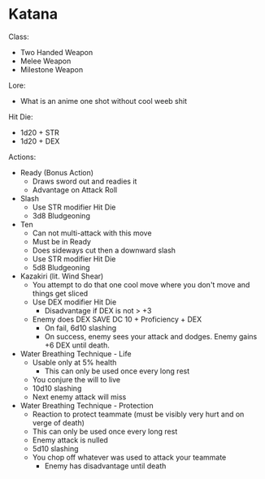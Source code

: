 # Katana

Class:
* Two Handed Weapon
* Melee Weapon 
* Milestone Weapon

Lore:
* What is an anime one shot without cool weeb shit

Hit Die:
* 1d20 + STR
* 1d20 + DEX

Actions:
* Ready (Bonus Action)
  * Draws sword out and readies it
  * Advantage on Attack Roll
* Slash
  * Use STR modifier Hit Die
  * 3d8 Bludgeoning
* Ten
  * Can not multi-attack with this move
  * Must be in Ready
  * Does sideways cut then a downward slash
  * Use STR modifier Hit Die
  * 5d8 Bludgeoning
* Kazakiri (lit. Wind Shear)
  * You attempt to do that one cool move where you don't move and things get sliced
  * Use DEX modifier Hit Die
    * Disadvantage if DEX is not > +3
  * Enemy does DEX SAVE DC 10 + Proficiency + DEX
    * On fail, 6d10 slashing 
    * On success, enemy sees your attack and dodges. Enemy gains +6 DEX until death.
* Water Breathing Technique - Life
  * Usable only at 5% health
    * This can only be used once every long rest
  * You conjure the will to live
  * 10d10 slashing
  * Next enemy attack will miss
* Water Breathing Technique - Protection
  * Reaction to protect teammate (must be visibly very hurt and on verge of death)
  * This can only be used once every long rest
  * Enemy attack is nulled
  * 5d10 slashing
  * You chop off whatever was used to attack your teammate
    * Enemy has disadvantage until death